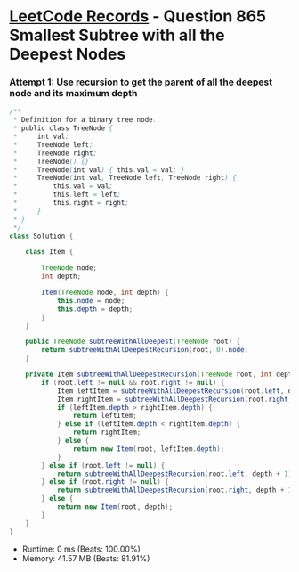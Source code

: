 # [LeetCode Records](../../README.md) - Question 865 Smallest Subtree with all the Deepest Nodes

### Attempt 1: Use recursion to get the parent of all the deepest node and its maximum depth
```java
/**
 * Definition for a binary tree node.
 * public class TreeNode {
 *     int val;
 *     TreeNode left;
 *     TreeNode right;
 *     TreeNode() {}
 *     TreeNode(int val) { this.val = val; }
 *     TreeNode(int val, TreeNode left, TreeNode right) {
 *         this.val = val;
 *         this.left = left;
 *         this.right = right;
 *     }
 * }
 */
class Solution {

    class Item {

        TreeNode node;
        int depth;

        Item(TreeNode node, int depth) {
            this.node = node;
            this.depth = depth;
        }
    }

    public TreeNode subtreeWithAllDeepest(TreeNode root) {
        return subtreeWithAllDeepestRecursion(root, 0).node;
    }

    private Item subtreeWithAllDeepestRecursion(TreeNode root, int depth) {
        if (root.left != null && root.right != null) {
            Item leftItem = subtreeWithAllDeepestRecursion(root.left, depth + 1);
            Item rightItem = subtreeWithAllDeepestRecursion(root.right, depth + 1);
            if (leftItem.depth > rightItem.depth) {
                return leftItem;
            } else if (leftItem.depth < rightItem.depth) {
                return rightItem;
            } else {
                return new Item(root, leftItem.depth);
            }
        } else if (root.left != null) {
            return subtreeWithAllDeepestRecursion(root.left, depth + 1);
        } else if (root.right != null) {
            return subtreeWithAllDeepestRecursion(root.right, depth + 1);
        } else {
            return new Item(root, depth);
        }
    }
}
```
- Runtime: 0 ms (Beats: 100.00%)
- Memory: 41.57 MB (Beats: 81.91%)

<br>
